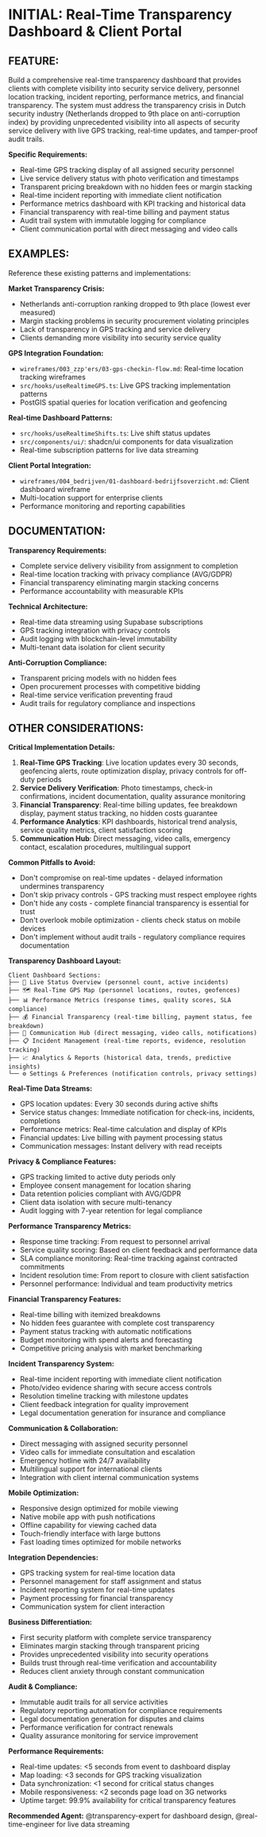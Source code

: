 # INITIAL: Real-Time Transparency Dashboard & Client Portal

## FEATURE:
Build a comprehensive real-time transparency dashboard that provides clients with complete visibility into security service delivery, personnel location tracking, incident reporting, performance metrics, and financial transparency. The system must address the transparency crisis in Dutch security industry (Netherlands dropped to 9th place on anti-corruption index) by providing unprecedented visibility into all aspects of security service delivery with live GPS tracking, real-time updates, and tamper-proof audit trails.

**Specific Requirements:**
- Real-time GPS tracking display of all assigned security personnel
- Live service delivery status with photo verification and timestamps
- Transparent pricing breakdown with no hidden fees or margin stacking
- Real-time incident reporting with immediate client notification
- Performance metrics dashboard with KPI tracking and historical data
- Financial transparency with real-time billing and payment status
- Audit trail system with immutable logging for compliance
- Client communication portal with direct messaging and video calls

## EXAMPLES:
Reference these existing patterns and implementations:

**Market Transparency Crisis:**
- Netherlands anti-corruption ranking dropped to 9th place (lowest ever measured)
- Margin stacking problems in security procurement violating principles
- Lack of transparency in GPS tracking and service delivery
- Clients demanding more visibility into security service quality

**GPS Integration Foundation:**
- `wireframes/003_zzp'ers/03-gps-checkin-flow.md`: Real-time location tracking wireframes
- `src/hooks/useRealtimeGPS.ts`: Live GPS tracking implementation patterns
- PostGIS spatial queries for location verification and geofencing

**Real-time Dashboard Patterns:**
- `src/hooks/useRealtimeShifts.ts`: Live shift status updates
- `src/components/ui/`: shadcn/ui components for data visualization
- Real-time subscription patterns for live data streaming

**Client Portal Integration:**
- `wireframes/004_bedrijven/01-dashboard-bedrijfsoverzicht.md`: Client dashboard wireframe
- Multi-location support for enterprise clients
- Performance monitoring and reporting capabilities

## DOCUMENTATION:
**Transparency Requirements:**
- Complete service delivery visibility from assignment to completion
- Real-time location tracking with privacy compliance (AVG/GDPR)
- Financial transparency eliminating margin stacking concerns
- Performance accountability with measurable KPIs

**Technical Architecture:**
- Real-time data streaming using Supabase subscriptions
- GPS tracking integration with privacy controls
- Audit logging with blockchain-level immutability
- Multi-tenant data isolation for client security

**Anti-Corruption Compliance:**
- Transparent pricing models with no hidden fees
- Open procurement processes with competitive bidding
- Real-time service verification preventing fraud
- Audit trails for regulatory compliance and inspections

## OTHER CONSIDERATIONS:

**Critical Implementation Details:**
1. **Real-Time GPS Tracking**: Live location updates every 30 seconds, geofencing alerts, route optimization display, privacy controls for off-duty periods
2. **Service Delivery Verification**: Photo timestamps, check-in confirmations, incident documentation, quality assurance monitoring
3. **Financial Transparency**: Real-time billing updates, fee breakdown display, payment status tracking, no hidden costs guarantee
4. **Performance Analytics**: KPI dashboards, historical trend analysis, service quality metrics, client satisfaction scoring
5. **Communication Hub**: Direct messaging, video calls, emergency contact, escalation procedures, multilingual support

**Common Pitfalls to Avoid:**
- Don't compromise on real-time updates - delayed information undermines transparency
- Don't skip privacy controls - GPS tracking must respect employee rights
- Don't hide any costs - complete financial transparency is essential for trust
- Don't overlook mobile optimization - clients check status on mobile devices
- Don't implement without audit trails - regulatory compliance requires documentation

**Transparency Dashboard Layout:**
```
Client Dashboard Sections:
├── 🔴 Live Status Overview (personnel count, active incidents)
├── 🗺️ Real-Time GPS Map (personnel locations, routes, geofences)
├── 📊 Performance Metrics (response times, quality scores, SLA compliance)
├── 💰 Financial Transparency (real-time billing, payment status, fee breakdown)
├── 📱 Communication Hub (direct messaging, video calls, notifications)
├── 📋 Incident Management (real-time reports, evidence, resolution tracking)
├── 📈 Analytics & Reports (historical data, trends, predictive insights)
└── ⚙️ Settings & Preferences (notification controls, privacy settings)
```

**Real-Time Data Streams:**
- GPS location updates: Every 30 seconds during active shifts
- Service status changes: Immediate notification for check-ins, incidents, completions
- Performance metrics: Real-time calculation and display of KPIs
- Financial updates: Live billing with payment processing status
- Communication messages: Instant delivery with read receipts

**Privacy & Compliance Features:**
- GPS tracking limited to active duty periods only
- Employee consent management for location sharing
- Data retention policies compliant with AVG/GDPR
- Client data isolation with secure multi-tenancy
- Audit logging with 7-year retention for legal compliance

**Performance Transparency Metrics:**
- Response time tracking: From request to personnel arrival
- Service quality scoring: Based on client feedback and performance data
- SLA compliance monitoring: Real-time tracking against contracted commitments
- Incident resolution time: From report to closure with client satisfaction
- Personnel performance: Individual and team productivity metrics

**Financial Transparency Features:**
- Real-time billing with itemized breakdowns
- No hidden fees guarantee with complete cost transparency
- Payment status tracking with automatic notifications
- Budget monitoring with spend alerts and forecasting
- Competitive pricing analysis with market benchmarking

**Incident Transparency System:**
- Real-time incident reporting with immediate client notification
- Photo/video evidence sharing with secure access controls
- Resolution timeline tracking with milestone updates
- Client feedback integration for quality improvement
- Legal documentation generation for insurance and compliance

**Communication & Collaboration:**
- Direct messaging with assigned security personnel
- Video calls for immediate consultation and escalation
- Emergency hotline with 24/7 availability
- Multilingual support for international clients
- Integration with client internal communication systems

**Mobile Optimization:**
- Responsive design optimized for mobile viewing
- Native mobile app with push notifications
- Offline capability for viewing cached data
- Touch-friendly interface with large buttons
- Fast loading times optimized for mobile networks

**Integration Dependencies:**
- GPS tracking system for real-time location data
- Personnel management for staff assignment and status
- Incident reporting system for real-time updates
- Payment processing for financial transparency
- Communication system for client interaction

**Business Differentiation:**
- First security platform with complete service transparency
- Eliminates margin stacking through transparent pricing
- Provides unprecedented visibility into security operations
- Builds trust through real-time verification and accountability
- Reduces client anxiety through constant communication

**Audit & Compliance:**
- Immutable audit trails for all service activities
- Regulatory reporting automation for compliance requirements
- Legal documentation generation for disputes and claims
- Performance verification for contract renewals
- Quality assurance monitoring for service improvement

**Performance Requirements:**
- Real-time updates: <5 seconds from event to dashboard display
- Map loading: <3 seconds for GPS tracking visualization
- Data synchronization: <1 second for critical status changes
- Mobile responsiveness: <2 seconds page load on 3G networks
- Uptime target: 99.9% availability for critical transparency features

**Recommended Agent:** @transparency-expert for dashboard design, @real-time-engineer for live data streaming